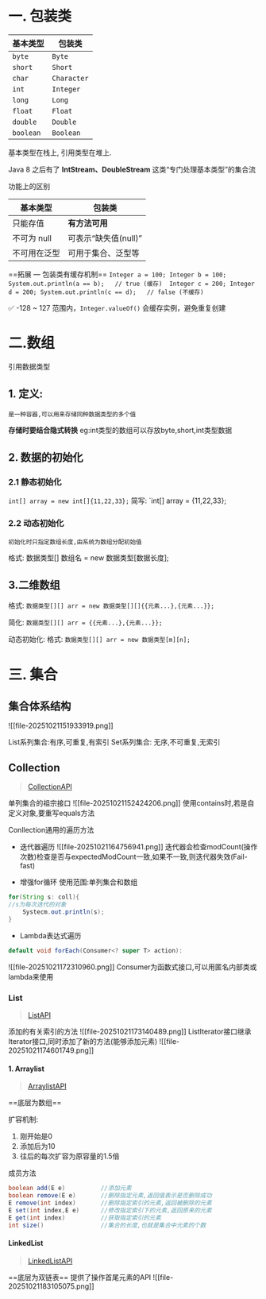 # 一. 包装类

| 基本类型      | 包装类         |
| --------- | ----------- |
| `byte`    | `Byte`      |
| `short`   | `Short`     |
| `char`    | `Character` |
| `int`     | `Integer`   |
| `long`    | `Long`      |
| `float`   | `Float`     |
| `double`  | `Double`    |
| `boolean` | `Boolean`   |

基本类型在栈上,
引用类型在堆上.

Java 8 之后有了 **IntStream、DoubleStream** 这类“专门处理基本类型”的集合流


功能上的区别

| 基本类型     | 包装类            |
| -------- | -------------- |
| 只能存值     | **有方法可用**      |
| 不可为 null | 可表示“缺失值(null)” |
| 不可用在泛型   | 可用于集合、泛型等      |
==拓展 — 包装类有缓存机制==
`Integer a = 100; Integer b = 100; System.out.println(a == b);   // true (缓存)  Integer c = 200; Integer d = 200; System.out.println(c == d);   // false (不缓存)`

✅ -128 ~ 127 范围内，`Integer.valueOf()` 会缓存实例，避免重复创建


# 二.数组
引用数据类型
## 1. 定义:
	是一种容器,可以用来存储同种数据类型的多个值

**存储时要结合隐式转换**
eg:int类型的数组可以存放byte,short,int类型数据

## 2. 数据的初始化
### 2.1 静态初始化

`int[] array = new int[]{11,22,33};`
简写:
`int[] array = {11,22,33};

### 2.2 动态初始化
	初始化时只指定数组长度,由系统为数组分配初始值
格式: 数据类型[] 数组名 = new 数据类型[数据长度];


## 3.二维数组
格式:
`数据类型[][] arr = new 数据类型[][]{{元素...},{元素...}};`

简化:
`数据类型[][] arr = {{元素...},{元素...}};`

动态初始化:
格式:
`数据类型[][] arr = new 数据类型[m][n];`


# 三. 集合
## 集合体系结构
![[file-20251021151933919.png]]

List系列集合:有序,可重复,有索引
Set系列集合: 无序,不可重复,无索引


## Collection
>[CollectionAPI](https://docs.oracle.com/en/java/javase/17/docs/api/java.base/java/util/Collection.html)

单列集合的祖宗接口
![[file-20251021152424206.png]]
使用contains时,若是自定义对象,要重写equals方法


Conllection通用的遍历方法
- 迭代器遍历
![[file-20251021164756941.png]]  迭代器会检查modCount(操作次数)检查是否与expectedModCount一致,如果不一致,则迭代器失效(Fail-fast)

- 增强for循环
使用范围:单列集合和数组
```java
for(String s: coll){
//s为每次迭代的对象
	Systecm.out.println(s);
}
```

- Lambda表达式遍历
```java
default void forEach(Consumer<? super T> action):
```
![[file-20251021172310960.png]]
Consumer为函数式接口,可以用匿名内部类或lambda来使用


### List
>[ListAPI](https://docs.oracle.com/en/java/javase/17/docs/api/java.base/java/util/List.html)

添加的有关索引的方法
![[file-20251021173140489.png]]
ListIterator接口继承Iterator接口,同时添加了新的方法(能够添加元素)
![[file-20251021174601749.png]]



#### 1. Arraylist
>[ArraylistAPI](https://docs.oracle.com/en/java/javase/17/docs/api/java.base/java/util/ArrayList.html)

==底层为数组==

扩容机制:
1. 刚开始是0
2. 添加后为10
3. 往后的每次扩容为原容量的1.5倍

成员方法
```java
boolean add(E e)          //添加元素
boolean remove(E e)       //删除指定元素,返回值表示是否删除成功
E remove(int index)       //删除指定索引的元素,返回被删除的元素
E set(int index,E e)      //修改指定索引下的元素,返回原来的元素
E get(int index)          //获取指定索引的元素
int size()                //集合的长度,也就是集合中元素的个数
```

#### LinkedList
>[LinkedListAPI](https://docs.oracle.com/en/java/javase/17/docs/api/java.base/java/util/LinkedList.html)

==底层为双链表==
提供了操作首尾元素的API
![[file-20251021183105075.png]]
